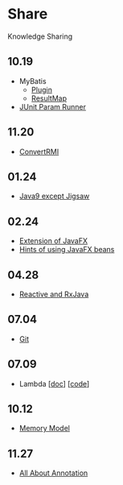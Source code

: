 # Share
Knowledge Sharing

## 10.19
- MyBatis
	- [Plugin](src/main/java/xdean/share/mybatis/plugin)
	- [ResultMap](src/main/java/xdean/share/mybatis/resultmap)
- [JUnit Param Runner](src/main/java/xdean/share/junit/param)

## 11.20
- [ConvertRMI](src/main/java/xdean/share/rmi/javassist/ConvertRMI.java)

## 01.24
- [Java9 except Jigsaw](../../../Java9-Learning)

## 02.24
- [Extension of JavaFX](doc/Extension-of-JavaFX.md)
- [Hints of using JavaFX beans](doc/Hints-of-using-JavaFX-beans.md)

## 04.28
- [Reactive and RxJava](doc/rxjava/1-Reactive-API.md)

## 07.04
- [Git](doc/git/1-introduce.md)

## 07.09
- Lambda [[doc](doc/lambda/1-lambda-vs-anonymous.md)] [[code](src/main/java/xdean/share/lambda)]

## 10.12
- [Memory Model](doc/memory-model/1-memory-model.md)

## 11.27
- [All About Annotation](doc/annotation/1-introduce.md)